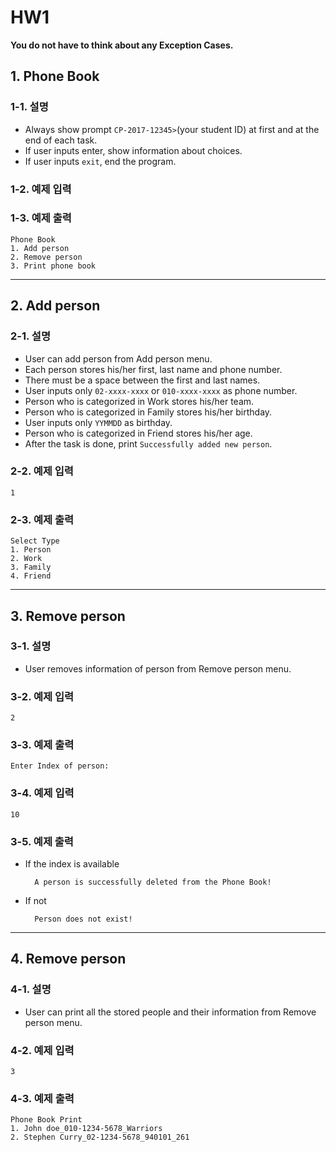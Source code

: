 # HW1

**You do not have to think about any Exception Cases.**

## 1. Phone Book

### 1-1. 설명

- Always show prompt `CP-2017-12345>`(your student ID) at first and at the end of each task.
- If user inputs enter, show information about choices.
- If user inputs `exit`, end the program.

### 1-2. 예제 입력

	
	
### 1-3. 예제 출력

	Phone Book
	1. Add person
	2. Remove person
	3. Print phone book
	
---	
## 2. Add person

### 2-1. 설명

- User can add person from Add person menu.
- Each person stores his/her first, last name and phone number.
- There must be a space between the first and last names.
- User inputs only `02-xxxx-xxxx` or `010-xxxx-xxxx` as phone number.
- Person who is categorized in Work stores his/her team.
- Person who is categorized in Family stores his/her birthday.
- User inputs only `YYMMDD` as birthday.
- Person who is categorized in Friend stores his/her age.
- After the task is done, print `Successfully added new person`.

### 2-2. 예제 입력

	1
	
### 2-3. 예제 출력

	Select Type
	1. Person
	2. Work
	3. Family
	4. Friend
	
---
## 3. Remove person

### 3-1. 설명

- User removes information of person from Remove person menu.

### 3-2. 예제 입력

	2
	
### 3-3. 예제 출력

	Enter Index of person: 
       
### 3-4. 예제 입력

	10
	
### 3-5. 예제 출력

- If the index is available
	
		A person is successfully deleted from the Phone Book!
        
- If not

		Person does not exist!
               
---
## 4. Remove person

### 4-1. 설명

- User can print all the stored people and their information from Remove person menu.

### 4-2. 예제 입력

	3
	
### 4-3. 예제 출력

	Phone Book Print
	1. John doe_010-1234-5678_Warriors
	2. Stephen Curry_02-1234-5678_940101_261
       
